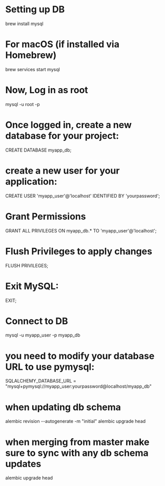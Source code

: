 # Setting up DB

brew install mysql

# For macOS (if installed via Homebrew)
brew services start mysql

# Now, Log in as root
mysql -u root -p

# Once logged in, create a new database for your project:
CREATE DATABASE myapp_db;

# create a new user for your application:
CREATE USER 'myapp_user'@'localhost' IDENTIFIED BY 'yourpassword';

# Grant Permissions
GRANT ALL PRIVILEGES ON myapp_db.* TO 'myapp_user'@'localhost';

# Flush Privileges to apply changes
FLUSH PRIVILEGES;

# Exit MySQL:
EXIT;

# Connect to DB
mysql -u myapp_user -p myapp_db

# you need to modify your database URL to use pymysql:
SQLALCHEMY_DATABASE_URL = "mysql+pymysql://myapp_user:yourpassword@localhost/myapp_db"


# when updating db schema
alembic revision --autogenerate -m "initial"
alembic upgrade head

# when merging from master make sure to sync with any db schema updates
alembic upgrade head
